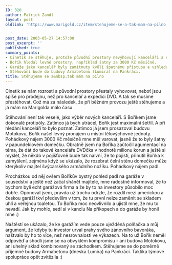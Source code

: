 ```yaml
---
ID: 320
author: Patrick Zandl
layout: post
oldlink: 'https://www.marigold.cz/item/stehujeme-se-a-tak-mam-na-pilno

  '
post_date: 2003-05-27 14:57:00
post_excerpt: ''
published: true
summary_points:
- Cinetik se stěhuje, protože původní prostory nevyhovují kanceláři a expedici DVD.
- Bořík hledal levné prostory, například šatny za 3000 Kč měsíčně.
- Garáže jako kancelář byly zamítnuty kvůli špatnému přístupu a vzhledu.
- Stěhování bude do budovy Armabetonu (Lumira) na Pankráci.
title: Stěhujeme se a&nbsp;tak mám na pilno
---
```


<p>
Cinetik se nám rozrostl a původní prostory přestaly vyhovovat, neboť jsou spíše pro prodejnu, než pro kancelář a expedici DVD. A tak se musíme přestěhovat. Což má za následek, že při běžném provozu ještě stěhujeme a já mám na Marigolda málo času. </p>

<p>
Stěhování není tak veselé, jako výběr nových kanceláří. S Boříkem jsme dokonalé protipóly. Zatímco já bych utrácel, Bořík jest maximální šetřil. A při hledání kanceláří to bylo poznat. Zatímco já jsem prosazoval budovu Motokovu, Bořík našel levný pronájem u místní tělovýchovné jednoty. Pohádkový nájem 3000 Kč měsíčně mne měl varovat, jasně že to byly šatny v papundeklovém domečku. Obratně jsem na Boříka zaútočil agumentací na téma, že dát do takové kanceláře DVDčka v hodnotě milionu korun a ještě si myslet, že někdo v pojišťovně bude tak naivní, že to pojistí, přinutil Boříka k zamyšlení, zejména když se ukázalo, že rozebrat čelní stěnu domečku může kterýkoliv majitel švýcarského armádního nožíku. Pohádkový nájem padl. </p>

<p>
Procházkou od něj ovšem Boříkův bystrý pohled padl na garáže v sousedství a ještě než začal shánět majitele, mne radostně informoval, že to bychom byli echt garážová firma a že by to na investory působilo moc dobře. Oponoval jsem, pravda už trochu odrzle, že rozdíl mezi americkou a českou garáží tkví především v tom, že tu první nelze zaměnit se skladem uhlí a veřejnou toaletou. To Boříka moc neovlivnilo a ujistil mne, že mu to nevadí. Jak by mohlo, sedí si v kanclu Na příkopech a do garáže by honil mne :)</p>

<p>
Naštěstí se ukázalo, že ke garážím vede pouze uježděná polňačka a můj argument, že kdyby tu investor urval prahy svého zánovního bavoráka, naštvalo by ho to více, než nesrovnalosti ve výkazech. Na to už Bořík neměl odpověď a shodli jsme se na obvyklém kompromisu - ani budova Motokovu, ani uhelný sklad kombinovaný se záchodkem. Stěhujeme se do poměrně příjemné budovy Armabetonu (dneska Lumira) na Pankráci. Taktika týmové spolupráce opět zvítězila :)</p>